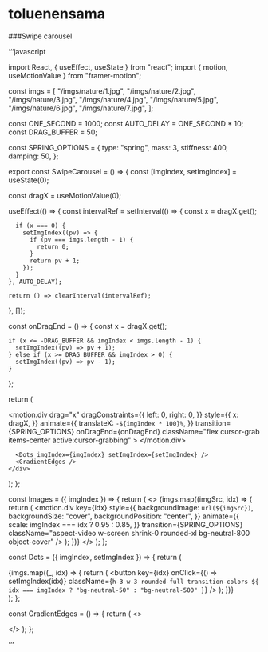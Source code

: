 ﻿# toluenensama


###Swipe carousel 


‘‘‘javascript

import React, { useEffect, useState } from "react";
import { motion, useMotionValue } from "framer-motion";

const imgs = [
  "/imgs/nature/1.jpg",
  "/imgs/nature/2.jpg",
  "/imgs/nature/3.jpg",
  "/imgs/nature/4.jpg",
  "/imgs/nature/5.jpg",
  "/imgs/nature/6.jpg",
  "/imgs/nature/7.jpg",
];

const ONE_SECOND = 1000;
const AUTO_DELAY = ONE_SECOND * 10;
const DRAG_BUFFER = 50;

const SPRING_OPTIONS = {
  type: "spring",
  mass: 3,
  stiffness: 400,
  damping: 50,
};

export const SwipeCarousel = () => {
  const [imgIndex, setImgIndex] = useState(0);

  const dragX = useMotionValue(0);

  useEffect(() => {
    const intervalRef = setInterval(() => {
      const x = dragX.get();

      if (x === 0) {
        setImgIndex((pv) => {
          if (pv === imgs.length - 1) {
            return 0;
          }
          return pv + 1;
        });
      }
    }, AUTO_DELAY);

    return () => clearInterval(intervalRef);
  }, []);

  const onDragEnd = () => {
    const x = dragX.get();

    if (x <= -DRAG_BUFFER && imgIndex < imgs.length - 1) {
      setImgIndex((pv) => pv + 1);
    } else if (x >= DRAG_BUFFER && imgIndex > 0) {
      setImgIndex((pv) => pv - 1);
    }
  };

  return (
    <div className="relative overflow-hidden bg-neutral-950 py-8">
      <motion.div
        drag="x"
        dragConstraints={{
          left: 0,
          right: 0,
        }}
        style={{
          x: dragX,
        }}
        animate={{
          translateX: `-${imgIndex * 100}%`,
        }}
        transition={SPRING_OPTIONS}
        onDragEnd={onDragEnd}
        className="flex cursor-grab items-center active:cursor-grabbing"
      >
        <Images imgIndex={imgIndex} />
      </motion.div>

      <Dots imgIndex={imgIndex} setImgIndex={setImgIndex} />
      <GradientEdges />
    </div>
  );
};

const Images = ({ imgIndex }) => {
  return (
    <>
      {imgs.map((imgSrc, idx) => {
        return (
          <motion.div
            key={idx}
            style={{
              backgroundImage: `url(${imgSrc})`,
              backgroundSize: "cover",
              backgroundPosition: "center",
            }}
            animate={{
              scale: imgIndex === idx ? 0.95 : 0.85,
            }}
            transition={SPRING_OPTIONS}
            className="aspect-video w-screen shrink-0 rounded-xl bg-neutral-800 object-cover"
          />
        );
      })}
    </>
  );
};

const Dots = ({ imgIndex, setImgIndex }) => {
  return (
    <div className="mt-4 flex w-full justify-center gap-2">
      {imgs.map((_, idx) => {
        return (
          <button
            key={idx}
            onClick={() => setImgIndex(idx)}
            className={`h-3 w-3 rounded-full transition-colors ${
              idx === imgIndex ? "bg-neutral-50" : "bg-neutral-500"
            }`}
          />
        );
      })}
    </div>
  );
};

const GradientEdges = () => {
  return (
    <>
      <div className="pointer-events-none absolute bottom-0 left-0 top-0 w-[10vw] max-w-[100px] bg-gradient-to-r from-neutral-950/50 to-neutral-950/0" />
      <div className="pointer-events-none absolute bottom-0 right-0 top-0 w-[10vw] max-w-[100px] bg-gradient-to-l from-neutral-950/50 to-neutral-950/0" />
    </>
  );
};

‘‘‘
